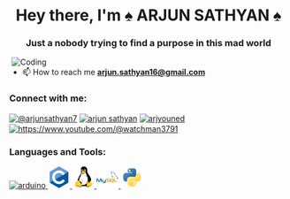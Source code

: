<h1 align="center">Hey there, I'm ♠️ ARJUN SATHYAN ♠️</h1>
<h3 align="center">Just a nobody trying to find a purpose in this mad world</h3>
<img align="right" alt="Coding" width="500" src="https://steamuserimages-a.akamaihd.net/ugc/951841177138539426/C34FA06B238773B5A1139330F10D3FF3B95ED601/?imw=5000&imh=5000&ima=fit&impolicy=Letterbox&imcolor=%23000000&letterbox=false">

- 📫 How to reach me **arjun.sathyan16@gmail.com**

<h3 align="left">Connect with me:</h3>
<p align="left">
<a href="https://twitter.com/@arjunsathyan7" target="blank"><img align="center" src="https://raw.githubusercontent.com/rahuldkjain/github-profile-readme-generator/master/src/images/icons/Social/twitter.svg" alt="@arjunsathyan7" height="30" width="40" /></a>
<a href="https://linkedin.com/in/arjun sathyan" target="blank"><img align="center" src="https://raw.githubusercontent.com/rahuldkjain/github-profile-readme-generator/master/src/images/icons/Social/linked-in-alt.svg" alt="arjun sathyan" height="30" width="40" /></a>
<a href="https://instagram.com/arjyouned" target="blank"><img align="center" src="https://raw.githubusercontent.com/rahuldkjain/github-profile-readme-generator/master/src/images/icons/Social/instagram.svg" alt="arjyouned" height="30" width="40" /></a>
<a href="https://www.youtube.com/@watchman3791" target="blank"><img align="center" src="https://raw.githubusercontent.com/rahuldkjain/github-profile-readme-generator/master/src/images/icons/Social/youtube.svg" alt="https://www.youtube.com/@watchman3791" height="30" width="40" /></a>
</p>

<h3 align="left">Languages and Tools:</h3>
<p align="left"> <a href="https://www.arduino.cc/" target="_blank" rel="noreferrer"> <img src="https://cdn.worldvectorlogo.com/logos/arduino-1.svg" alt="arduino" width="40" height="40"/> </a> <a href="https://www.cprogramming.com/" target="_blank" rel="noreferrer"> <img src="https://raw.githubusercontent.com/devicons/devicon/master/icons/c/c-original.svg" alt="c" width="40" height="40"/> </a> <a href="https://www.linux.org/" target="_blank" rel="noreferrer"> <img src="https://raw.githubusercontent.com/devicons/devicon/master/icons/linux/linux-original.svg" alt="linux" width="40" height="40"/> </a> <a href="https://www.mysql.com/" target="_blank" rel="noreferrer"> <img src="https://raw.githubusercontent.com/devicons/devicon/master/icons/mysql/mysql-original-wordmark.svg" alt="mysql" width="40" height="40"/> </a> <a href="https://www.python.org" target="_blank" rel="noreferrer"> <img src="https://raw.githubusercontent.com/devicons/devicon/master/icons/python/python-original.svg" alt="python" width="40" height="40"/> </a> </p>
